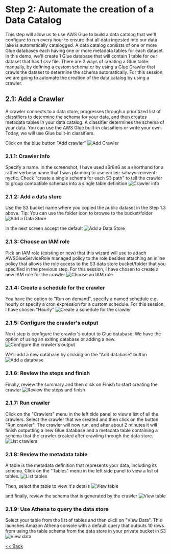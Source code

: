 # Step 2: Automate the creation of a Data Catalog
This step will allow us to use AWS Glue to build a data catalog that we'll configure to run every hour to ensure that all data ingested into our data lake is automatically catalogged. A data catalog consists of one or more Glue databases each having one or more metadata tables for each dataset. In this demo, we'll create 1 Glue database that will contain 1 table for our dataset that has 1 csv file. There are 2 ways of creating a Glue table: manually, by defining a custom schema or by using a Glue Crawler that crawls the dataset to determine the schema automatically. For this session, we are going to automate the creation of the data catalog by using a crawler.

## 2.1: Add a Crawler
A crawler connects to a data store, progresses through a prioritized list of classifiers to determine the schema for your data, and then creates metadata tables in your data catalog. A classifier determines the schema of your data. You can use the AWS Glue built-in classifiers or write your own. Today, we will use Glue built-in classifiers.

Click on the blue button "Add crawler"
![Add Crawler](screenshots/add-crawler.png)

### 2.1.1: Crawler Info
Specify a name. In the screenshot, I have used s6r8n6 as a shorthand for a rather verbose name that I was planning to use earlier: sahays-reinvent-nyctlc. Check "create a single schema for each S3 path" to tell the crawler to group compatible schemas into a single table definition
![Crawler info](screenshots/crawler-info.png)

### 2.1.2: Add a data store
Use the S3 bucket name where you copied the public dataset in the Step 1.3 above. Tip: You can use the folder icon to browse to the bucket/folder
![Add a Data Store](screenshots/data-store.png)

In the next screen accept the default
![Add a Data Store](screenshots/add-another-data-store.png)

### 2.1.3: Choose an IAM role
Pick an IAM role (existing or new) that this wizard will use to attach AWSGlueServiceRole managed policy to the role besides attaching an inline policy that allows the role access to the S3 data store bucket/folder that you specified in the previous step. For this session, I have chosen to create a new IAM role for the crawler
![Choose an IAM role](screenshots/iam-role.png)

### 2.1.4: Create a schedule for the crawler
You have the option to "Run on demand", specify a named schedule e.g. hourly or specify a cron expression for a custom schedule. For this session, I have chosen "Hourly"
![Create a schedule for the crawler](screenshots/schedule.png)

### 2.1.5: Configure the crawler's output
Next step is configure the crawler's output to Glue database. We have the option of using an exiting database or adding a new. 
![Configure the crawler's output](screenshots/configure-output.png)

We'll add a new database by clicking on the "Add database" button
![Add a database](screenshots/add-database.png)

### 2.1.6: Review the steps and finish
Finally, review the summary and then click on Finish to start creating the crawler
![Review the steps and finish](screenshots/review-steps.png)

### 2.1.7: Run crawler
Click on the "Crawlers" menu in the left side panel to view a list of all the crawlers. Select the crawler that we created and then click on the button "Run crawler". The crawler will now run, and after about 2 minutes it will finish outputting a new Glue database and a metadata table containing a schema that the crawler created after crawling through the data store.
![List crawlers](screenshots/list-crawlers-run.png)

### 2.1.8: Review the metadata table
A table is the metadata definition that represents your data, including its schema. Click on the "Tables" menu in the left side panel to view a list of tables.
![List tables](screenshots/list-tables.png)

Then, select the table to view it's details
![View table](screenshots/view-table.png)

and finally, review the schema that is generated by the crawler
![View table](screenshots/view-table-schema.png)

### 2.1.9: Use Athena to query the data store
Select your table from the list of tables and then click on "View Data". This launches Amazon Athena console with a default query that outputs 10 rows from using the table schema from the data store in your private bucket in S3
![View data](screenshots/view-data.png)

[<< Back](README.md)